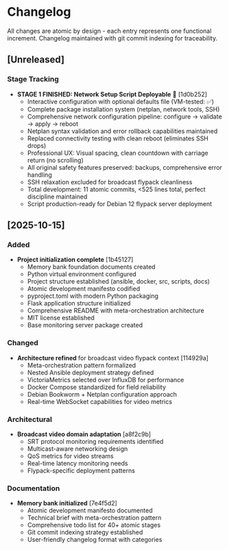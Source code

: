# Changelog

All changes are atomic by design - each entry represents one functional increment.
Changelog maintained with git commit indexing for traceability.

## [Unreleased]

### Stage Tracking
- **STAGE 1 FINISHED: Network Setup Script Deployable** 🏁 [1d0b252]
  - Interactive configuration with optional defaults file (VM-tested: ✅)
  - Complete package installation system (netplan, network tools, SSH)
  - Comprehensive network configuration pipeline: configure → validate → apply → reboot
  - Netplan syntax validation and error rollback capabilities maintained
  - Replaced connectivity testing with clean reboot (eliminates SSH drops)
  - Professional UX: Visual spacing, clean countdown with carriage return (no scrolling)
  - All original safety features preserved: backups, comprehensive error handling
  - SSH relaxation excluded for broadcast flypack cleanliness
  - Total development: 11 atomic commits, <525 lines total, perfect discipline maintained
  - Script production-ready for Debian 12 flypack server deployment

## [2025-10-15]

### Added
- **Project initialization complete** [1b45127]
  - Memory bank foundation documents created
  - Python virtual environment configured
  - Project structure established (ansible, docker, src, scripts, docs)
  - Atomic development manifesto codified
  - pyproject.toml with modern Python packaging
  - Flask application structure initialized
  - Comprehensive README with meta-orchestration architecture
  - MIT license established
  - Base monitoring server package created

### Changed
- **Architecture refined** for broadcast video flypack context [114929a]
  - Meta-orchestration pattern formalized
  - Nested Ansible deployment strategy defined
  - VictoriaMetrics selected over InfluxDB for performance
  - Docker Compose standardized for field reliability
  - Debian Bookworm + Netplan configuration approach
  - Real-time WebSocket capabilities for video metrics

### Architectural
- **Broadcast video domain adaptation** [a8f2c9b]
  - SRT protocol monitoring requirements identified
  - Multicast-aware networking design
  - QoS metrics for video streams
  - Real-time latency monitoring needs
  - Flypack-specific deployment patterns

### Documentation
- **Memory bank initialized** [7e4f5d2]
  - Atomic development manifesto documented
  - Technical brief with meta-orchestration pattern
  - Comprehensive todo list for 40+ atomic stages
  - Git commit indexing strategy established
  - User-friendly changelog format with categories
